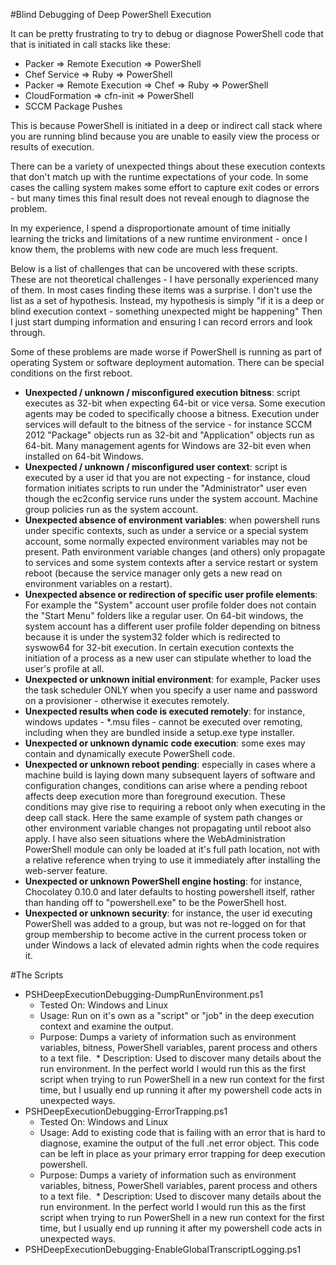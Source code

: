 #Blind Debugging of Deep PowerShell Execution

It can be pretty frustrating to try to debug or diagnose PowerShell code that that is initiated in call stacks like these:
* Packer => Remote Execution => PowerShell
* Chef Service => Ruby => PowerShell
* Packer => Remote Execution => Chef => Ruby => PowerShell
* CloudFormation => cfn-init => PowerShell
* SCCM Package Pushes

This is because PowerShell is initiated in a deep or indirect call stack where you are running blind because you are unable to easily view the process or results of execution.

There can be a variety of unexpected things about these execution contexts that don't match up with the runtime expectations of your code.  In some cases the calling system makes some effort to capture exit codes or errors - but many times this final result does not reveal enough to diagnose the problem.

In my experience, I spend a disproportionate amount of time initially learning the tricks and limitations of a new runtime environment - once I know them, the problems with new code are much less frequent.

Below is a list of challenges that can be uncovered with these scripts.  These are not theoretical challenges - I have personally experienced many of them.  In most cases finding these items was a surprise.  I don't use the list as a set of hypothesis.  Instead, my hypothesis is simply "if it is a deep or blind execution context - something unexpected might be happening"  Then I just start dumping information and ensuring I can record errors and look through.

Some of these problems are made worse if PowerShell is running as part of operating System or software deployment automation.  There can be special conditions on the first reboot.

* **Unexpected / unknown / misconfigured execution bitness**: script executes as 32-bit when expecting 64-bit or vice versa. Some execution agents may be coded to specifically choose a bitness.  Execution under services will default to the bitness of the service - for instance SCCM 2012 "Package" objects run as 32-bit and "Application" objects run as 64-bit.  Many management agents for Windows are 32-bit even when installed on 64-bit Windows.
* **Unexpected / unknown / misconfigured user context**: script is executed by a user id that you are not expecting - for instance, cloud formation initiates scripts to run under the "Administrator" user even though the ec2config service runs under the system account.  Machine group policies run as the system account.
* **Unexpected absence of environment variables**: when powershell runs under specific contexts, such as under a service or a special system account, some normally expected environment variables may not be present.  Path environment variable changes (and others) only propagate to services and some system contexts after a service restart or system reboot (because the service manager only gets a new read on environment variables on a restart).
* **Unexpected absence or redirection of specific user profile elements**: For example the "System" account user profile folder does not contain the "Start Menu" folders like a regular user.  On 64-bit windows, the system account has a different user profile folder depending on bitness because it is under the system32 folder which is redirected to syswow64 for 32-bit execution.  In certain execution contexts the initiation of a process as a new user can stipulate whether to load the user's profile at all.
* **Unexpected or unknown initial environment**: for example, Packer uses the task scheduler ONLY when you specify a user name and password on a provisioner - otherwise it executes remotely.
* **Unexpected results when code is executed remotely**: for instance, windows updates - *.msu files - cannot be executed over remoting, including when they are bundled inside a setup.exe type installer.
* **Unexpected or unknown dynamic code execution**: some exes may contain and dynamically execute PowerShell code.
* **Unexpected or unknown reboot pending**: especially in cases where a machine build is laying down many subsequent layers of software and configuration changes, conditions can arise where a pending reboot affects deep execution more than foreground execution.  These conditions may give rise to requiring a reboot only when executing in the deep call stack.  Here the same example of system path changes or other environment variable changes not propagating until reboot also apply.  I have also seen situations where the WebAdministration PowerShell module can only be loaded at it's full path location, not with a relative reference when trying to use it immediately after installing the web-server feature.
* **Unexpected or unknown PowerShell engine hosting**: for instance, Chocolatey 0.10.0 and later defaults to hosting powershell itself, rather than handing off to "powershell.exe" to be the PowerShell host.
* **Unexpected or unknown security**: for instance, the user id executing PowerShell was added to a group, but was not re-logged on for that group membership to become active in the current process token or under Windows a lack of elevated admin rights when the code requires it.


#The Scripts
* PSHDeepExecutionDebugging-DumpRunEnvironment.ps1
  * Tested On: Windows and Linux
  * Usage: Run on it's own as a "script" or "job" in the deep execution context and examine the output.
  * Purpose: Dumps a variety of information such as environment variables, bitness, PowerShell variables, parent process and others to a text file.
  * Description: Used to discover many details about the run environment.  In the perfect world I would run this as the first script when trying to run PowerShell in a new run context for the first time, but I usually end up running it after my powershell code acts in unexpected ways.
* PSHDeepExecutionDebugging-ErrorTrapping.ps1
  * Tested On: Windows and Linux
  * Usage: Add to existing code that is failing with an error that is hard to diagnose, examine the output of the full .net error object.  This code can be left in place as your primary error trapping for deep execution powershell.
  * Purpose: Dumps a variety of information such as environment variables, bitness, PowerShell variables, parent process and others to a text file.
  * Description: Used to discover many details about the run environment.  In the perfect world I would run this as the first script when trying to run PowerShell in a new run context for the first time, but I usually end up running it after my powershell code acts in unexpected ways.
* PSHDeepExecutionDebugging-EnableGlobalTranscriptLogging.ps1
